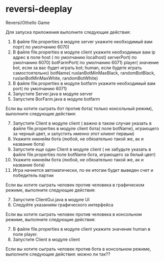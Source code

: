 # reversi-deeplay
Reversi/Othello Game

Для запуска приложения выполните следующие действия:
1. В файле file.properties в модулe server укажите необходимый вам порт( по умолчанию 6070)
2. В файле file.properties в модуле client укажите необходимые вам
   ip адрес в поле host ( по умолчанию localhost)
   serverPort( по умолчанию 6070)
   botFarmPort( по умолчанию 6071)
   player( значение bot, если за вас будет играть bot; human, если будете играть самостоятельно)
   botName( ruslanBotMinMaxBlack, randomBotBlack, ruslanBotMinMaxWhite, randomBotWhite)
4. В файле file.properties в модуле botfarm укажите необходимый вам port( по умолчанию 6071)
5. Запустите Server.java в модуле server
6. Запустите BorFarm.java в модуле botfarm
   
Если вы хотите сыграть бот против бота( только консольный режим), выполните следующие действия:

7. Запустите Client в модуле client ( важно в таком случае указать в файле file.properties в модуле client бота( поле botName), играющего за черный цвет, и запустить именно этот клиент первым)
8. Укажите никнейм бота (любой, не обязательно такой же, ак и название бота)
9. Запустите еще один Client в модуле client ( не забудьте указать в файле file.properties поле botName бота, играющего за белый цвет)
10. Укажите никнейм бота (любой, не обязательно такой же, ак и название бота)
11. Игра начнется автоматически, по ее итогам будет выведен счет и победитель партии

Если вы хотите сыграть человек против человека в графическом режиме, выполните следующие действия:

7. Запустите ClientGui.java в модуле UI
8. Следуйте указаниям графического интерфейса

Если вы хотите сыграть человек против человека в консольном режиме, выполните следующие действия:

7. В файле file.properties в модуле client укажите значение human в поле player.
8. Запустите Client в модуле client

Если вы хотите сыграть человек против бота в консольном режиме, выполните следующие действия:
можно ли так??
